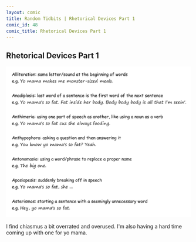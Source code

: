```yaml
---
layout: comic
title: Random Tidbits | Rhetorical Devices Part 1
comic_id: 48
comic_title: Rhetorical Devices Part 1
---
```


## Rhetorical Devices Part 1

<img id="img48" src="/assets/images/48.png">

I find chiasmus a bit overrated and overused. I'm also having a hard time coming up with one for yo mama.
